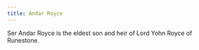 ```yaml
---
title: Andar Royce
---
```


Ser Andar Royce is the eldest son and heir of Lord Yohn Royce of Runestone.


